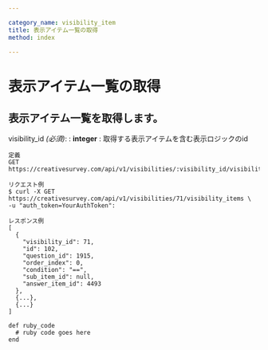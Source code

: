 ```yaml
---

category_name: visibility_item
title: 表示アイテム一覧の取得
method: index

---
```


# 表示アイテム一覧の取得

## 表示アイテム一覧を取得します。

visibility_id _(必須)_:
: __integer__
: 取得する表示アイテムを含む表示ロジックのid

~~~
定義
GET https://creativesurvey.com/api/v1/visibilities/:visibility_id/visibility_items

リクエスト例
$ curl -X GET https://creativesurvey.com/api/v1/visibilities/71/visibility_items \
-u "auth_token=YourAuthToken":

レスポンス例
[
  {
    "visibility_id": 71,
    "id": 102,
    "question_id": 1915,
    "order_index": 0,
    "condition": "==",
    "sub_item_id": null,
    "answer_item_id": 4493
  },
  {...},
  {...}
]

~~~

~~~
def ruby_code
  # ruby code goes here
end
~~~

